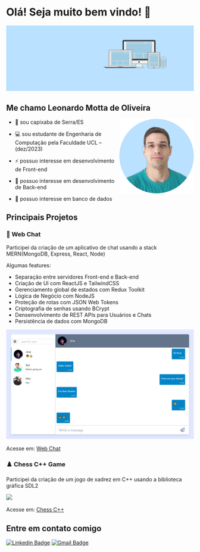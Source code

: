 # Olá! Seja muito bem vindo!  👋

[<img alt="banner" src="https://raw.githubusercontent.com/leo-motta/leo-motta/master/banner.png" >](https://raw.githubusercontent.com/leo-motta/leo-motta/master/banner.png)

## Me chamo Leonardo Motta de Oliveira

[<img align="right"  alt="banner" src="https://raw.githubusercontent.com/leo-motta/leo-motta/master/profile.png" width="200">](https://raw.githubusercontent.com/leo-motta/leo-motta/master/profile.png)

- 🌱 sou capixaba de Serra/ES  

- 💻 sou estudante de Engenharia de Computação pela Faculdade UCL – (dez/2023)

- ⚡ possuo interesse em desenvolvimento de Front-end

- 🚀 possuo interesse em desenvolvimento de Back-end

- 🔑 possuo interesse em banco de dados

## Principais Projetos

### 💬 Web Chat 

Participei da criação de um aplicativo de chat usando a stack MERN(MongoDB, Express, React, Node)

Algumas features:
- Separação entre servidores Front-end e Back-end
- Criação de UI com ReactJS e TailwindCSS
- Gerenciamento global de estados com Redux Toolkit
- Lógica de Negócio com NodeJS
- Proteção de rotas com JSON Web Tokens
- Criptografia de senhas usando BCrypt
- Densenvolvimento de REST APIs para Usuários e Chats
- Persistência de dados com MongoDB

[<img src="https://github.com/leo-motta/webchat/blob/master/screenshots/screenshot_03.png" width="600">](https://github.com/leo-motta/webchat)

Acesse em: [Web Chat](https://github.com/leo-motta/webchat "Web Chat")


### ♟️ Chess C++ Game 

Participei da criação de um jogo de xadrez em C++ usando a biblioteca gráfica SDL2

[<img src="https://i3.ytimg.com/vi/t80xjY6SwNA/maxresdefault.jpg" width="600">](https://github.com/leo-motta/chess-sdl2)

Acesse em: [Chess C++](https://github.com/leo-motta/chess-sdl2 "Chess C++")

## Entre em contato comigo

[![Linkedin Badge](https://img.shields.io/badge/-LinkedIn-5DADE2?style=flat-square&logo=Linkedin&logoColor=white&link=https://www.linkedin.com/in/leonardomottaol)](https://www.linkedin.com/in/leonardomottaol/)
[![Gmail Badge](https://img.shields.io/badge/-leonardomotta@ucl.br-5DADE2?style=flat-square&logo=Gmail&logoColor=white&link=mailto:leonardomotta@ucl.br)](mailto:leonardomotta@ucl.br)
